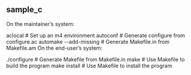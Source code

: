 ## sample_c

On the maintainer’s system:

aclocal # Set up an m4 environment
autoconf # Generate configure from configure.ac
automake --add-missing # Generate Makefile.in from Makefile.am
On the end-user’s system:

./configure # Generate Makefile from Makefile.in
make # Use Makefile to build the program
make install # Use Makefile to install the program
